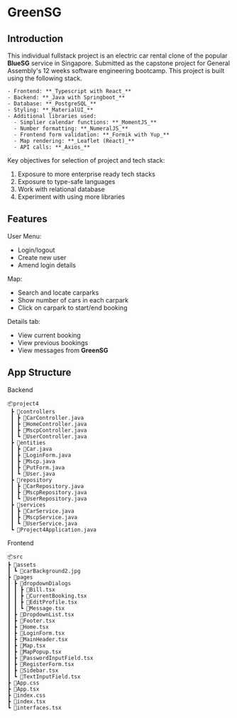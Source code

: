 # **GreenSG**

## **Introduction**

This individual fullstack project is an electric car rental clone of the popular **BlueSG** service in Singapore. Submitted as the capstone project for General Assembly's 12 weeks software engineering bootcamp. This project is built using the following stack.

```
- Frontend: **_Typescript with React_**
- Backend: **_Java with Springboot_**
- Database: **_PostgreSQL_**
- Styling: **_MaterialUI_**
- Additional libraries used:
  - Simplier calendar functions: **_MomentJS_**
  - Number formatting: **_NumeralJS_**
  - Frontend form validation: **_Formik with Yup_**
  - Map rendering: **_Leaflet (React)_**
  - API calls: **_Axios_**
```

Key objectives for selection of project and tech stack:

1. Exposure to more enterprise ready tech stacks
2. Exposure to type-safe languages
3. Work with relational database
4. Experiment with using more libraries

## **Features**

User Menu:

- Login/logout
- Create new user
- Amend login details

Map:

- Search and locate carparks
- Show number of cars in each carpark
- Click on carpark to start/end booking

Details tab:

- View current booking
- View previous bookings
- View messages from **GreenSG**

## **App Structure**

Backend

```
📦project4
 ┣ 📂controllers
 ┃ ┣ 📜CarController.java
 ┃ ┣ 📜HomeController.java
 ┃ ┣ 📜MscpController.java
 ┃ ┗ 📜UserController.java
 ┣ 📂entities
 ┃ ┣ 📜Car.java
 ┃ ┣ 📜LoginForm.java
 ┃ ┣ 📜Mscp.java
 ┃ ┣ 📜PutForm.java
 ┃ ┗ 📜User.java
 ┣ 📂repository
 ┃ ┣ 📜CarRepository.java
 ┃ ┣ 📜MscpRepository.java
 ┃ ┗ 📜UserRepository.java
 ┣ 📂services
 ┃ ┣ 📜CarService.java
 ┃ ┣ 📜MscpService.java
 ┃ ┗ 📜UserService.java
 ┗ 📜Project4Application.java
```

Frontend

```
📦src
┣ 📂assets
┃ ┗ 📜carBackground2.jpg
┣ 📂pages
┃ ┣ 📂dropdownDialogs
┃ ┃ ┣ 📜Bill.tsx
┃ ┃ ┣ 📜CurrentBooking.tsx
┃ ┃ ┣ 📜EditProfile.tsx
┃ ┃ ┗ 📜Message.tsx
┃ ┣ 📜DropdownList.tsx
┃ ┣ 📜Footer.tsx
┃ ┣ 📜Home.tsx
┃ ┣ 📜LoginForm.tsx
┃ ┣ 📜MainHeader.tsx
┃ ┣ 📜Map.tsx
┃ ┣ 📜MapPopup.tsx
┃ ┣ 📜PasswordInputField.tsx
┃ ┣ 📜RegisterForm.tsx
┃ ┣ 📜Sidebar.tsx
┃ ┗ 📜TextInputField.tsx
┣ 📜App.css
┣ 📜App.tsx
┣ 📜index.css
┣ 📜index.tsx
┗ 📜interfaces.tsx
```
